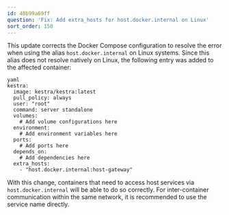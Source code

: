 ```yaml
---
id: 48b99a69ff
question: 'Fix: Add extra_hosts for host.docker.internal on Linux'
sort_order: 150
---
```


This update corrects the Docker Compose configuration to resolve the error when using the alias `host.docker.internal` on Linux systems. Since this alias does not resolve natively on Linux, the following entry was added to the affected container:

```
yaml
kestra:
  image: kestra/kestra:latest
  pull_policy: always
  user: "root"
  command: server standalone
  volumes:
    # Add volume configurations here
  environment:
    # Add environment variables here
  ports:
    # Add ports here
  depends_on:
    # Add dependencies here
  extra_hosts:
    - "host.docker.internal:host-gateway"
```

With this change, containers that need to access host services via `host.docker.internal` will be able to do so correctly. For inter-container communication within the same network, it is recommended to use the service name directly.